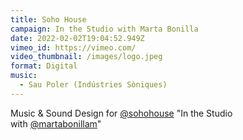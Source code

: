 ```yaml
---
title: Soho House
campaign: In the Studio with Marta Bonilla
date: 2022-02-02T19:04:52.949Z
vimeo_id: https://vimeo.com/
video_thumbnail: /images/logo.jpeg
format: Digital
music:
  - Sau Poler (Indústries Sòniques)
---
```

Music & Sound Design for [@sohohouse](https://www.instagram.com/sohohouse/) "In the Studio with [@martabonillam](https://www.instagram.com/martabonillam/)"